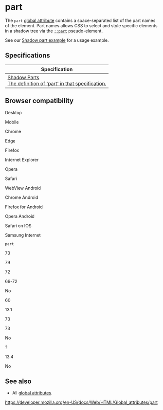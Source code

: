 part
====

The `part` [global attribute](../global_attributes) contains a space-separated list of the part names of the element. Part names allows CSS to select and style specific elements in a shadow tree via the [`::part`](https://developer.mozilla.org/en-US/docs/Web/CSS/::part) pseudo-element.

See our [Shadow part example](https://mdn.github.io/web-components-examples/shadow-part/) for a usage example.

Specifications
--------------

<table><thead><tr class="header"><th>Specification</th></tr></thead><tbody><tr class="odd"><td><a href="https://drafts.csswg.org/css-shadow-parts-1/#part-attr">Shadow Parts<br />
<span class="small">The definition of 'part' in that specification.</span></a></td></tr></tbody></table>

Browser compatibility
---------------------

Desktop

Mobile

Chrome

Edge

Firefox

Internet Explorer

Opera

Safari

WebView Android

Chrome Android

Firefox for Android

Opera Android

Safari on IOS

Samsung Internet

`part`

73

79

72

69-72

No

60

13.1

73

73

No

?

13.4

No

See also
--------

-   All [global attributes](../global_attributes).

<a href="https://developer.mozilla.org/en-US/docs/Web/HTML/Global_attributes/part" class="_attribution-link">https://developer.mozilla.org/en-US/docs/Web/HTML/Global_attributes/part</a>
